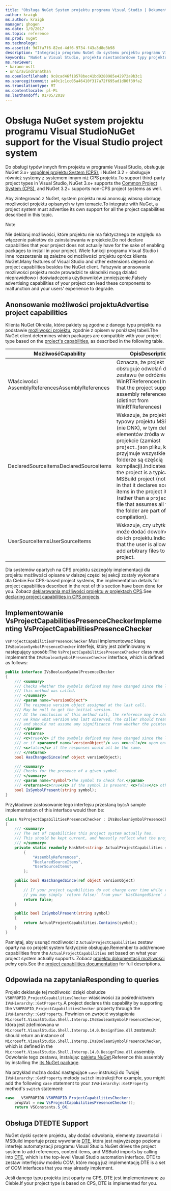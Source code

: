 ```yaml
---
title: "Obsługa NuGet System projektu programu Visual Studio | Dokumentacja firmy Microsoft"
author: kraigb
ms.author: kraigb
manager: ghogen
ms.date: 1/9/2017
ms.topic: reference
ms.prod: nuget
ms.technology: 
ms.assetid: 9d7fa7f6-82ed-4df6-9734-f43a3d8e3b98
description: "Integracja programu NuGet do systemu projektu programu Visual Studio dla typów projektów innych firm."
keywords: "NuGet w Visual Studio, projektu niestandardowe typy projektów Visual Studio"
ms.reviewer:
- karann-msft
- unniravindranathan
ms.openlocfilehash: 9c8cad46f18578bec41bd9280985e42972a9b3c1
ms.sourcegitcommit: a40c1c1cc05a46410f317a72f695ad1d80f39fa2
ms.translationtype: MT
ms.contentlocale: pl-PL
ms.lasthandoff: 01/05/2018
---
```

# <a name="nuget-support-for-the-visual-studio-project-system"></a><span data-ttu-id="4fb9a-104">Obsługa NuGet system projektu programu Visual Studio</span><span class="sxs-lookup"><span data-stu-id="4fb9a-104">NuGet support for the Visual Studio project system</span></span>

<span data-ttu-id="4fb9a-105">Do obsługi typów innych firm projektu w programie Visual Studio, obsługuje NuGet 3.x+ [wspólnej projektu System (CPS)](https://github.com/Microsoft/VSProjectSystem/blob/master/doc/overview/intro.md), i NuGet 3.2 + obsługuje również systemy z systemem innym niż CPS projektu.</span><span class="sxs-lookup"><span data-stu-id="4fb9a-105">To support third-party project types in Visual Studio, NuGet 3.x+ supports the [Common Project System (CPS)](https://github.com/Microsoft/VSProjectSystem/blob/master/doc/overview/intro.md), and NuGet 3.2+ supports non-CPS project systems as well.</span></span>

<span data-ttu-id="4fb9a-106">Aby zintegrować z NuGet, system projektu musi anonsują własną obsługę możliwości projektu opisanych w tym temacie.</span><span class="sxs-lookup"><span data-stu-id="4fb9a-106">To integrate with NuGet, a project system must advertise its own support for all the project capabilities described in this topic.</span></span>


> [!NOTE]
> <span data-ttu-id="4fb9a-107">Nie deklaruj możliwości, które projektu nie ma faktycznego ze względu na włączenie pakietów do zainstalowania w projekcie.</span><span class="sxs-lookup"><span data-stu-id="4fb9a-107">Do not declare capabilities that your project does not actually have for the sake of enabling packages to install in your project.</span></span> <span data-ttu-id="4fb9a-108">Wiele funkcji programu Visual Studio i inne rozszerzenia są zależne od możliwości projektu oprócz klienta NuGet.</span><span class="sxs-lookup"><span data-stu-id="4fb9a-108">Many features of Visual Studio and other extensions depend on project capabilities besides the NuGet client.</span></span> <span data-ttu-id="4fb9a-109">Fałszywie anonsowanie możliwości projektu może prowadzić te składniki mogą działać nieprawidłowo i doświadczenia użytkowników zmniejszenie.</span><span class="sxs-lookup"><span data-stu-id="4fb9a-109">Falsely advertising capabilities of your project can lead these components to malfunction and your users' experience to degrade.</span></span>

## <a name="advertise-project-capabilities"></a><span data-ttu-id="4fb9a-110">Anonsowanie możliwości projektu</span><span class="sxs-lookup"><span data-stu-id="4fb9a-110">Advertise project capabilities</span></span>

<span data-ttu-id="4fb9a-111">Klienta NuGet Określa, które pakiety są zgodne z danego typu projektu na podstawie [możliwości projektu](https://github.com/Microsoft/VSProjectSystem/blob/master/doc/overview/about_project_capabilities.md), zgodnie z opisem w poniższej tabeli.</span><span class="sxs-lookup"><span data-stu-id="4fb9a-111">The NuGet client determines which packages are compatible with your project type based on the [project's capabilities](https://github.com/Microsoft/VSProjectSystem/blob/master/doc/overview/about_project_capabilities.md), as described in the following table.</span></span>


|<span data-ttu-id="4fb9a-112">Możliwość</span><span class="sxs-lookup"><span data-stu-id="4fb9a-112">Capability</span></span>|<span data-ttu-id="4fb9a-113">Opis</span><span class="sxs-lookup"><span data-stu-id="4fb9a-113">Description</span></span>|
|----------------|-----------|
|<span data-ttu-id="4fb9a-114">Właściwości AssemblyReferences</span><span class="sxs-lookup"><span data-stu-id="4fb9a-114">AssemblyReferences</span></span>|<span data-ttu-id="4fb9a-115">Oznacza, że projekt obsługuje odwołań do zestawu (w odróżnieniu od WinRTReferences)</span><span class="sxs-lookup"><span data-stu-id="4fb9a-115">Indicates that the project supports assembly references (distinct from WinRTReferences)</span></span>|
|<span data-ttu-id="4fb9a-116">DeclaredSourceItems</span><span class="sxs-lookup"><span data-stu-id="4fb9a-116">DeclaredSourceItems</span></span>|<span data-ttu-id="4fb9a-117">Wskazuje, że projekt jest typowy projektu MSBuild (nie DNX), w tym deklaruje elementów źródła w samym projekcie (zamiast `project.json` pliku, który przyjmuje wszystkie pliki w folderze są częścią kompilacji).</span><span class="sxs-lookup"><span data-stu-id="4fb9a-117">Indicates that the project is a typical MSBuild project (not DNX) in that it declares source items in the project itself (rather than a `project.json` file that assumes all files in the folder are part of a compilation).</span></span>|
|<span data-ttu-id="4fb9a-118">UserSourceItems</span><span class="sxs-lookup"><span data-stu-id="4fb9a-118">UserSourceItems</span></span>|<span data-ttu-id="4fb9a-119">Wskazuje, czy użytkownik może dodać dowolne pliki do ich projektu.</span><span class="sxs-lookup"><span data-stu-id="4fb9a-119">Indicates that the user is allowed to add arbitrary files to their project.</span></span>|

<span data-ttu-id="4fb9a-120">Dla systemów opartych na CPS projektu szczegóły implementacji dla projektu możliwości opisane w dalszej części tej sekcji zostały wykonane dla Ciebie.</span><span class="sxs-lookup"><span data-stu-id="4fb9a-120">For CPS-based project systems, the implementation details for project capabilities described in the rest of this section have been done for you.</span></span> <span data-ttu-id="4fb9a-121">Zobacz [deklarowania możliwości projektu w projektach CPS](https://github.com/Microsoft/VSProjectSystem/blob/master/doc/overview/about_project_capabilities.md#how-to-declare-project-capabilities-in-your-project).</span><span class="sxs-lookup"><span data-stu-id="4fb9a-121">See [declaring project capabilities in CPS projects](https://github.com/Microsoft/VSProjectSystem/blob/master/doc/overview/about_project_capabilities.md#how-to-declare-project-capabilities-in-your-project).</span></span>

## <a name="implementing-vsprojectcapabilitiespresencechecker"></a><span data-ttu-id="4fb9a-122">Implementowanie VsProjectCapabilitiesPresenceChecker</span><span class="sxs-lookup"><span data-stu-id="4fb9a-122">Implementing VsProjectCapabilitiesPresenceChecker</span></span>

<span data-ttu-id="4fb9a-123">`VsProjectCapabilitiesPresenceChecker` Musi implementować klasę `IVsBooleanSymbolPresenceChecker` interfejs, który jest zdefiniowany w następujący sposób:</span><span class="sxs-lookup"><span data-stu-id="4fb9a-123">The `VsProjectCapabilitiesPresenceChecker` class must implement the `IVsBooleanSymbolPresenceChecker` interface, which is defined as follows:</span></span>

```cs
public interface IVsBooleanSymbolPresenceChecker
{
    /// <summary>
    /// Checks whether the symbols defined may have changed since the last time
    /// this method was called.
    /// </summary>
    /// <param name="versionObject">
    /// The response version object assigned at the last call.
    /// May be null to get the initial version.
    /// At the conclusion of this method call, the reference may be changed so that on a subsequent call
    /// we know what version was last observed. The caller should treat this value as an opaque object,
    /// and should not assume any significance from whether the pointer changed or not.
    /// </param>
    /// <returns>
    /// <c>true</c> if the symbols defined may have changed since the last call to this method
    /// or if <paramref name="versionObject"/> was <c>null</c> upon entering this method.
    /// <c>false</c> if the responses would all be the same.
    /// </returns>
    bool HasChangedSince(ref object versionObject);

    /// <summary>
    /// Checks for the presence of a given symbol.
    /// </summary>
    /// <param name="symbol">The symbol to check for.</param>
    /// <returns><c>true</c> if the symbol is present; <c>false</c> otherwise.</returns>
    bool IsSymbolPresent(string symbol);
}
```


<span data-ttu-id="4fb9a-124">Przykładowe zastosowanie tego interfejsu przestaną być:</span><span class="sxs-lookup"><span data-stu-id="4fb9a-124">A sample implementation of this interface would then be:</span></span>
    
```cs
class VsProjectCapabilitiesPresenceChecker : IVsBooleanSymbolPresenceChecker
{
    /// <summary>
    /// The set of capabilities this project system actually has.
    /// This should be kept current, and honestly reflect what the project can do.
    /// </summary>
    private static readonly HashSet<string> ActualProjectCapabilities = new HashSet<string>(StringComparer.OrdinalIgnoreCase)
        {
            "AssemblyReferences",
            "DeclaredSourceItems",
            "UserSourceItems",
        };

    public bool HasChangedSince(ref object versionObject)
    {
        // If your project capabilities do not change over time while the project is open,
        // you may simply `return false;` from your `HasChangedSince` method.
        return false;
    }

    public bool IsSymbolPresent(string symbol)
    {
        return ActualProjectCapabilities.Contains(symbol);
    }
}
```

<span data-ttu-id="4fb9a-125">Pamiętaj, aby usunąć możliwości z `ActualProjectCapabilities` zestaw oparty na co projekt system faktycznie obsługuje.</span><span class="sxs-lookup"><span data-stu-id="4fb9a-125">Remember to add/remove capabilities from the `ActualProjectCapabilities` set based on what your project system actually supports.</span></span> <span data-ttu-id="4fb9a-126">Zobacz [projektu dokumentacji możliwości](https://github.com/Microsoft/VSProjectSystem/blob/master/doc/overview/project_capabilities.md) pełny opis.</span><span class="sxs-lookup"><span data-stu-id="4fb9a-126">See the [project capabilities documentation](https://github.com/Microsoft/VSProjectSystem/blob/master/doc/overview/project_capabilities.md) for full descriptions.</span></span>

## <a name="responding-to-queries"></a><span data-ttu-id="4fb9a-127">Odpowiada na zapytania</span><span class="sxs-lookup"><span data-stu-id="4fb9a-127">Responding to queries</span></span>

<span data-ttu-id="4fb9a-128">Projekt deklaruje tej możliwości dzięki obsłudze `VSHPROPID_ProjectCapabilitiesChecker` właściwości za pośrednictwem `IVsHierarchy::GetProperty`.</span><span class="sxs-lookup"><span data-stu-id="4fb9a-128">A project declares this capability by supporting the  `VSHPROPID_ProjectCapabilitiesChecker` property through the `IVsHierarchy::GetProperty`.</span></span> <span data-ttu-id="4fb9a-129">Powinien on zwrócić wystąpienia `Microsoft.VisualStudio.Shell.Interop.IVsBooleanSymbolPresenceChecker`, która jest zdefiniowana w `Microsoft.VisualStudio.Shell.Interop.14.0.DesignTime.dll` zestawu.</span><span class="sxs-lookup"><span data-stu-id="4fb9a-129">It should return an instance of `Microsoft.VisualStudio.Shell.Interop.IVsBooleanSymbolPresenceChecker`, which is defined in the `Microsoft.VisualStudio.Shell.Interop.14.0.DesignTime.dll` assembly.</span></span> <span data-ttu-id="4fb9a-130">Odwołanie tego zestawu, instalując [pakietu NuGet](https://www.nuget.org/packages/Microsoft.VisualStudio.Shell.Interop.14.0.DesignTime).</span><span class="sxs-lookup"><span data-stu-id="4fb9a-130">Reference this assembly by installing the [its NuGet package](https://www.nuget.org/packages/Microsoft.VisualStudio.Shell.Interop.14.0.DesignTime).</span></span>

<span data-ttu-id="4fb9a-131">Na przykład można dodać następujące `case` instrukcji do Twojej `IVsHierarchy::GetProperty` metody `switch` instrukcji:</span><span class="sxs-lookup"><span data-stu-id="4fb9a-131">For example, you might add the following `case` statement to your `IVsHierarchy::GetProperty` method's `switch` statement:</span></span>

```cs
case __VSHPROPID8.VSHPROPID_ProjectCapabilitiesChecker:
    propVal = new VsProjectCapabilitiesPresenceChecker();
    return VSConstants.S_OK;
```

## <a name="dte-support"></a><span data-ttu-id="4fb9a-132">Obsługa DTE</span><span class="sxs-lookup"><span data-stu-id="4fb9a-132">DTE Support</span></span>

<span data-ttu-id="4fb9a-133">NuGet dyski system projektu, aby dodać odwołania, elementy zawartości i MSBuild importuje przez wywołanie [DTE](/dotnet/api/envdte.dte?view=visualstudiosdk-2017), która jest najwyższego poziomu interfejs automatyzacji programu Visual Studio.</span><span class="sxs-lookup"><span data-stu-id="4fb9a-133">NuGet drives the project system to add references, content items, and MSBuild imports by calling into [DTE](/dotnet/api/envdte.dte?view=visualstudiosdk-2017), which is the top-level Visual Studio automation interface.</span></span> <span data-ttu-id="4fb9a-134">DTE to zestaw interfejsów modelu COM, które mogą już implementację.</span><span class="sxs-lookup"><span data-stu-id="4fb9a-134">DTE is a set of COM interfaces that you may already implement.</span></span>

<span data-ttu-id="4fb9a-135">Jeśli danego typu projektu jest oparty na CPS, DTE jest implementowane za Ciebie.</span><span class="sxs-lookup"><span data-stu-id="4fb9a-135">If your project type is based on CPS, DTE is implemented for you.</span></span>
